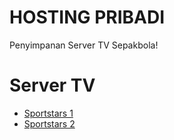 # HOSTING PRIBADI
<p>Penyimpanan Server TV Sepakbola!</p>

# Server TV
<ul>

<li><a href='https://cempedak-live-cdn.mncnow.id/live/eds/MNCSports-HD/sa_dash_vmx/MNCSports-HD.mpd?wv=aHR0cHM6Ly9tcnB3LnB0bW5jMDEudmVyc3BlY3RpdmUubmV0Lz9kZXZpY2VJZD1NREE1TW1JMU5qY3RPV015TVMwek5EWXlMVGswTkRBdE9ETTVOR1ExWmpkbFpXUmk%3D&headers=eyJSZWZlcmVyIjoiaHR0cHM6Ly92aXNpb25wbHVzLmlkIn0%3D&image=aHR0cHM6Ly93d3cubW5jdmlzaW9uLmlkL3VzZXJmaWxlcy9pbWFnZS9jaGFubmVsL2NoYW5uZWxfOTgucG5n&title=Sportstars+1' target='_blank'>Sportstars 1</a></li>
  
  <li><a href='https://cempedak-live-cdn.mncnow.id/live/eds/MNCSports2-HD/sa_dash_vmx/MNCSports2-HD.mpd?wv=aHR0cHM6Ly9tcnB3LnB0bW5jMDEudmVyc3BlY3RpdmUubmV0Lz9kZXZpY2VJZD1NREE1TW1JMU5qY3RPV015TVMwek5EWXlMVGswTkRBdE9ETTVOR1ExWmpkbFpXUmk%3D&headers=eyJSZWZlcmVyIjoiaHR0cHM6Ly92aXNpb25wbHVzLmlkIn0%3D&image=aHR0cHM6Ly93d3cubW5jdmlzaW9uLmlkL3VzZXJmaWxlcy9pbWFnZS9jaGFubmVsL2NoYW5uZWxfOTgucG5n&title=Sportstars+2' target='_blank'>Sportstars 2</a></li>

  
</ul>

